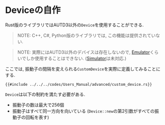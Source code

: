 # Deviceの自作

Rust版のライブラリではAUTD3以外の`Device`を使用することができる.

> NOTE: C++, C#, Python版のライブラリでは, この機能は提供されていない.

> NOTE: 実際にはAUTD3以外のデバイスは存在しないので, [Emulator](../Emulator/emulator.md)くらいでしか使用することはできない. ([Simulator](../Simulator/simulator.md)は未対応.)

ここでは, 振動子の間隔を変えられる`CustomDevice`を実際に定義してみることにする.

```rust,edition2021
{{#include ../../../codes/Users_Manual/advanced/custom_device.rs}}
```

`Device`は以下の制約を満たす必要がある.
- 振動子の数は最大で256個
- 振動子はすべて同一方向を向いている (`Device::new`の第2引数がすべての振動子の回転を表す)
